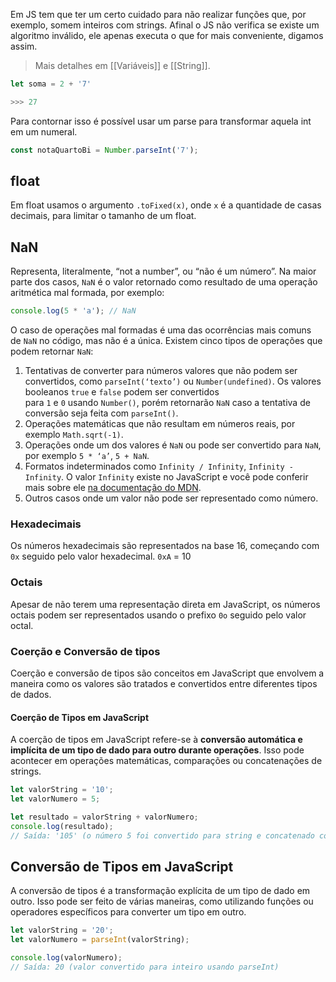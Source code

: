 Em JS tem que ter um certo cuidado para não realizar funções que, por exemplo, somem inteiros com strings. Afinal o JS não verifica se existe um algoritmo inválido, ele apenas executa o que for mais conveniente, digamos assim. 

>Mais detalhes em [[Variáveis]] e [[String]].

```js
let soma = 2 + '7'

>>> 27
```

Para contornar isso é possível usar um parse para transformar aquela int em um numeral.

```js
const notaQuartoBi = Number.parseInt('7');
```

## float

Em float usamos o argumento `.toFixed(x)`, onde `x` é a quantidade de casas decimais, para limitar o tamanho de um float.

## NaN

Representa, literalmente, “not a number”, ou “não é um número”. Na maior parte dos casos, `NaN` é o valor retornado como resultado de uma operação aritmética mal formada, por exemplo:

```js
console.log(5 * 'a'); // NaN
```

O caso de operações mal formadas é uma das ocorrências mais comuns de `NaN` no código, mas não é a única. Existem cinco tipos de operações que podem retornar `NaN`:

1. Tentativas de converter para números valores que não podem ser convertidos, como `parseInt(‘texto’)` ou `Number(undefined)`. Os valores booleanos `true` e `false` podem ser convertidos para `1` e `0` usando `Number()`, porém retornarão `NaN` caso a tentativa de conversão seja feita com `parseInt()`.
2. Operações matemáticas que não resultam em números reais, por exemplo `Math.sqrt(-1)`.
3. Operações onde um dos valores é `NaN` ou pode ser convertido para `NaN`, por exemplo `5 * ‘a’`, `5 + NaN`.
4. Formatos indeterminados como `Infinity / Infinity`, `Infinity - Infinity`. O valor `Infinity` existe no JavaScript e você pode conferir mais sobre ele [na documentação do MDN](https://developer.mozilla.org/en-US/docs/Web/JavaScript/Reference/Global_Objects/Infinity).
5. Outros casos onde um valor não pode ser representado como número.

### Hexadecimais

Os números hexadecimais são representados na base 16, começando com `0x` seguido pelo valor hexadecimal.
	`0xA` = 10

### Octais

Apesar de não terem uma representação direta em JavaScript, os números octais podem ser representados usando o prefixo `0o` seguido pelo valor octal.

### Coerção e Conversão de tipos

Coerção e conversão de tipos são conceitos em JavaScript que envolvem a maneira como os valores são tratados e convertidos entre diferentes tipos de dados.

#### Coerção de Tipos em JavaScript

A coerção de tipos em JavaScript refere-se à **conversão automática e implícita de um tipo de dado para outro durante operações**. Isso pode acontecer em operações matemáticas, comparações ou concatenações de strings.

```js
let valorString = '10';
let valorNumero = 5;

let resultado = valorString + valorNumero;
console.log(resultado); 
// Saída: '105' (o número 5 foi convertido para string e concatenado com a string ‘10’)
```

## Conversão de Tipos em JavaScript

A conversão de tipos é a transformação explícita de um tipo de dado em outro. Isso pode ser feito de várias maneiras, como utilizando funções ou operadores específicos para converter um tipo em outro.

```js
let valorString = '20';
let valorNumero = parseInt(valorString);

console.log(valorNumero); 
// Saída: 20 (valor convertido para inteiro usando parseInt)
```



